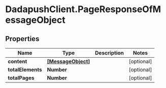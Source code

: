 # DadapushClient.PageResponseOfMessageObject

## Properties

Name | Type | Description | Notes
------------ | ------------- | ------------- | -------------
**content** | [**[MessageObject]**](MessageObject.md) |  | [optional] 
**totalElements** | **Number** |  | [optional] 
**totalPages** | **Number** |  | [optional] 


